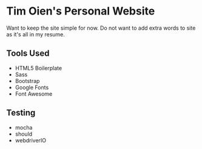 # Tim Oien's Personal Website

Want to keep the site simple for now. Do not want to add extra words to site as it's all in my resume.

## Tools Used
- HTML5 Boilerplate
- Sass
- Bootstrap
- Google Fonts
- Font Awesome

## Testing
- mocha
- should
- webdriverIO

